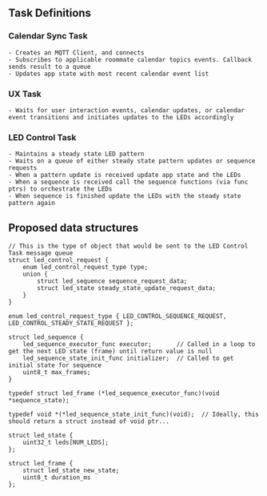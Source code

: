 ## Task Definitions

### Calendar Sync Task
	- Creates an MQTT Client, and connects
	- Subscribes to applicable roommate calendar topics events. Callback sends result to a queue
	- Updates app state with most recent calendar event list

### UX Task
	- Waits for user interaction events, calendar updates, or calendar event transitions and initiates updates to the LEDs accordingly

### LED Control Task
	- Maintains a steady state LED pattern
	- Waits on a queue of either steady state pattern updates or sequence requests
	- When a pattern update is received update app state and the LEDs
	- When a sequence is received call the sequence functions (via func ptrs) to orchestrate the LEDs
	- When sequence is finished update the LEDs with the steady state pattern again


## Proposed data structures

	// This is the type of object that would be sent to the LED Control Task message queue
	struct led_control_request {
		enum led_control_request_type type;
		union {
			struct led_sequence sequence_request_data;
			struct led_state steady_state_update_request_data;
		}
	}  
	
	enum led_control_request_type { LED_CONTROL_SEQUENCE_REQUEST, LED_CONTROL_STEADY_STATE_REQUEST };
	
	struct led_sequence {
		led_sequence_executor_func executor;       // Called in a loop to get the next LED state (frame) until return value is null
		led_sequence_state_init_func initializer;  // Called to get initial state for sequence 
		uint8_t max_frames;
	}
	
	typedef struct led_frame (*led_sequence_executor_func)(void *sequence_state);
	
	typedef void *(*led_sequence_state_init_func)(void);  // Ideally, this should return a struct instead of void ptr...
	
	struct led_state {
		uint32_t leds[NUM_LEDS];
	};
	
	struct led_frame {
		struct led_state new_state;
		uint8_t duration_ms
	};







